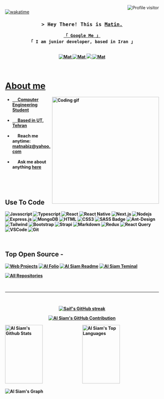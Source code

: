 <!--
<h2 align="center">
  Welcome to Mat's World!
  <img src="https://media.giphy.com/media/hvRJCLFzcasrR4ia7z/giphy.gif" width="28">
</h2>
-->

<!--
<p align="center">
  <a href="https://github.com/Mat"><img src="https://readme-typing-svg.herokuapp.com/?lines=Self%20Taught%20Programmer;Front%20End%20Developer;1.5%2B%20years%20of%20coding%20experience;Always%20learning%20new%20things&center=true&width=380&height=45"></a>
</p>

 -->

 <a href="https://komarev.com/ghpvc/?username=Mat">
    <img align="right" src="https://komarev.com/ghpvc/?username=Mat&label=Visitors&color=0e75b6&style=flat" alt="Profile visitor" />
  </a>
  
  
  [![wakatime](https://wakatime.com/badge/user/eebb3dd8-d9b2-40de-9b88-6fd6cac99dbc.svg)](https://wakatime.com/@eebb3dd8-d9b2-40de-9b88-6fd6cac99dbc)
  
  <!-- Intro  -->
  <h3 align="center">
          <samp>&gt; Hey There!<b> This is
                  <b><a target="_blank" href="https://Mat.com">Matin.</a></b>
          </samp>
  </h3>
  
  
  <p align="center"> 
    <samp>
      <a href="https://www.google.com/search?q=Al+Siam">「 Google Me 」</a>
      <br>
      「 I am junior developer, based in <b>Iran</b> 」
      <br>
      <br>
    </samp>
  </p>
  
  <p align="center">
   <a href="https://Mat.com" target="blank">
    <img src="https://img.shields.io/badge/Website-DC143C?style=for-the-badge&logo=medium&logoColor=white" alt="Mat" />
   </a>
   <a href="https://linkedin.com/in/matin-nabizadeh" target="_blank">
    <img src="https://img.shields.io/badge/LinkedIn-0077B5?style=for-the-badge&logo=linkedin&logoColor=white" alt="Mat"/>
   </a>
   <!-- <a href="https://dev.to/Mat" target="_blank">
    <img src="https://img.shields.io/badge/dev.to-0A0A0A?style=for-the-badge&logo=dev.to&logoColor=white" alt="Mat" />
   </a> -->
   <a href="https://twitter.com/Matnabiz" target="_blank">
    <img src="https://img.shields.io/badge/Twitter-1DA1F2?style=for-the-badge&logo=twitter&logoColor=white" />
   </a>
   <a href="https://www.instagram.com/mat.nabizadeh/" target="_blank">
    <img src="https://img.shields.io/badge/Instagram-fe4164?style=for-the-badge&logo=instagram&logoColor=white" alt="Mat" />
  </p>
  <br />
  
  <!-- About Section -->
   # About me
   
  <p>
   <img align="right" width="350" src="/assets/programmer.gif" alt="Coding gif" />
    
*  &emsp; Computer Engineering Student <br/><br/>
*  &emsp; Based in <a href="https://en.wikipedia.org/wiki/University_of_Tehran">UT, Tehran</a><br/><br/>
* &emsp; Reach me anytime: matnabiz@yahoo.com<br/><br/>
*  &emsp; Ask me about anything [here](https://github.com/Mat/Mat/issues)
  
  </p>
  
  <br/>
  <br/>
  <br/>
  
  ## Use To Code
  
  ![Javascript](https://img.shields.io/badge/Javascript-F0DB4F?style=for-the-badge&labelColor=black&logo=javascript&logoColor=F0DB4F)
  ![Typescript](https://img.shields.io/badge/Typescript-007acc?style=for-the-badge&labelColor=black&logo=typescript&logoColor=007acc)
  ![React](https://img.shields.io/badge/-React-61DBFB?style=for-the-badge&labelColor=black&logo=react&logoColor=61DBFB)
  ![React Native](https://img.shields.io/badge/React_Native-20232A?style=for-the-badge&logo=react&logoColor=61DAFB)
  ![Next.js](https://img.shields.io/badge/next.js-000000?style=for-the-badge&logo=nextdotjs&logoColor=white)
  ![Nodejs](https://img.shields.io/badge/Nodejs-3C873A?style=for-the-badge&labelColor=black&logo=node.js&logoColor=3C873A)
  ![Express.js](https://img.shields.io/badge/Express.js-000000?style=for-the-badge&logo=express&logoColor=white)
  ![MongoDB](https://img.shields.io/badge/MongoDB-4EA94B?style=for-the-badge&logo=mongodb&logoColor=white)
  ![HTML](https://img.shields.io/badge/HTML5-E34F26?style=for-the-badge&logo=html5&logoColor=white)
  ![CSS3](https://img.shields.io/badge/CSS3-1572B6?style=for-the-badge&logo=css3&logoColor=white)
  ![SASS Badge](https://img.shields.io/badge/Sass-CC6699?style=for-the-badge&logo=sass&logoColor=white)
  ![Ant-Design](https://img.shields.io/badge/AntDesign-0170FE?style=for-the-badge&logo=antdesign&logoColor=white)
  ![Tailwind](https://img.shields.io/badge/Tailwind_CSS-092749?style=for-the-badge&logo=tailwindcss&logoColor=06B6D4&labelColor=000000)
  ![Bootstrap](https://img.shields.io/badge/Bootstrap-563D7C?style=for-the-badge&logo=bootstrap&logoColor=white)
  ![Strapi](https://img.shields.io/badge/strapi-2E7EEA?style=for-the-badge&logo=strapi&logoColor=white)
  ![Markdown](https://img.shields.io/badge/Markdown-000000?style=for-the-badge&logo=markdown&logoColor=white)
  ![Redux](https://img.shields.io/badge/Redux-593D88?style=for-the-badge&logo=redux&logoColor=white)
  ![React Query](https://img.shields.io/badge/-React_Query-FF4154?style=for-the-badge&logo=react%20query&logoColor=white)
  ![VSCode](https://img.shields.io/badge/Visual_Studio-0078d7?style=for-the-badge&logo=visual%20studio&logoColor=white)
  ![Git](https://img.shields.io/badge/Git-F05032?style=for-the-badge&logo=git&logoColor=white)
  
  <br/>
  
  ## Top Open Source -
  [![Web Projects](https://github-readme-stats.vercel.app/api/pin/?username=Mat&repo=web-projects&border_color=7F3FBF&bg_color=0D1117&title_color=C9D1D9&text_color=8B949E&icon_color=7F3FBF)](https://github.com/Mat/web-projects)
  [![Al Folio](https://github-readme-stats.vercel.app/api/pin/?username=Mat&repo=al-folio&border_color=7F3FBF&bg_color=0D1117&title_color=C9D1D9&text_color=8B949E&icon_color=7F3FBF)](https://github.com/Mat/al-folio)
  [![Al Siam Readme](https://github-readme-stats.vercel.app/api/pin/?username=Mat&repo=Mat&border_color=7F3FBF&bg_color=0D1117&title_color=C9D1D9&text_color=8B949E&icon_color=7F3FBF)](https://github.com/Mat/Mat)
  [![Al Siam Teminal](https://github-readme-stats.vercel.app/api/pin/?username=Mat&repo=Mat.github.io&border_color=7F3FBF&bg_color=0D1117&title_color=C9D1D9&text_color=8B949E&icon_color=7F3FBF)](https://github.com/Mat/Mat.github.io)
  
  <p align="left">
    <a href="https://github.com/Mat?tab=repositories" target="_blank"><img alt="All Repositories" title="All Repositories" src="https://img.shields.io/badge/-All%20Repos-2962FF?style=for-the-badge&logo=koding&logoColor=white"/></a>
  </p>
  
  <br/>
  <hr/>
  <br/>
  
  <p align="center">
    <a href="https://github.com/Mat">
      <img src="https://github-readme-streak-stats.herokuapp.com/?user=Mat&theme=radical&border=7F3FBF&background=0D1117" alt="Saif's GitHub streak"/>
    </a>
  </p>
  
  <p align="center">
    <a href="https://github.com/Mat">
      <img src="https://github-profile-summary-cards.vercel.app/api/cards/profile-details?username=Mat&theme=radical" alt="Al Siam's GitHub Contribution"/>
    </a>
  </p>
  
  <a> 
      <a href="https://github.com/Mat"><img alt="Al Siam's Github Stats" src="https://denvercoder1-github-readme-stats.vercel.app/api?username=Mat&show_icons=true&count_private=true&theme=react&border_color=7F3FBF&bg_color=0D1117&title_color=F85D7F&icon_color=F8D866" height="192px" width="49.5%"/></a>
    <a href="https://github.com/Mat"><img alt="Al Siam's Top Languages" src="https://denvercoder1-github-readme-stats.vercel.app/api/top-langs/?username=Mat&langs_count=8&layout=compact&theme=react&border_color=7F3FBF&bg_color=0D1117&title_color=F85D7F&icon_color=F8D866" height="192px" width="49.5%"/></a>
    <br/>
  </a>
  
  
  ![Al Siam's Graph](https://github-readme-activity-graph.vercel.app/graph?username=Mat&custom_title=Al%20Siam's%20GitHub%20Activity%20Graph&bg_color=0D1117&color=7F3FBF&line=7F3FBF&point=7F3FBF&area_color=FFFFFF&title_color=FFFFFF&area=true)
  
